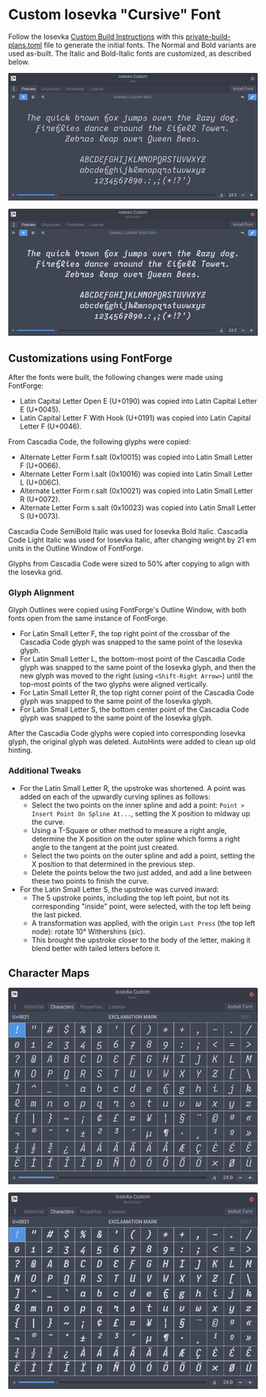 # Custom Iosevka "Cursive" Font

Follow the Iosevka [Custom Build Instructions](https://github.com/be5invis/Iosevka/blob/main/doc/custom-build.md) with this [private-build-plans.toml]() file to generate the initial fonts. The Normal and Bold variants are used as-built. The Italic and Bold-Italic fonts are customized, as described below.

![](images/italic-preview.png)

![](images/bold-italic-preview.png)

## Customizations using FontForge

After the fonts were built, the following changes were made using FontForge:

* Latin Capital Letter Open E (U+0190) was copied into Latin Capital Letter E (U+0045).
* Latin Capital Letter F With Hook (U+0191) was copied into Latin Capital Letter F (U+0046).

From Cascadia Code, the following glyphs were copied:

* Alternate Letter Form f.salt (0x10015) was copied into Latin Small Letter F (U+0066).
* Alternate Letter Form l.salt (0x10016) was copied into Latin Small Letter L (U+006C).
* Alternate Letter Form r.salt (0x10021) was copied into Latin Small Letter R (U+0072).
* Alternate Letter Form s.salt (0x10023) was copied into Latin Small Letter S (U+0073).

Cascadia Code SemiBold Italic was used for Iosevka Bold Italic. Cascadia Code Light Italic was used for Iosevka Italic, after changing weight by 21 em units in the Outline Window of FontForge.

Glyphs from Cascadia Code were sized to 50% after copying to align with the Iosevka grid.

### Glyph Alignment

Glyph Outlines were copied using FontForge's Outline Window, with both fonts open from the same instance of FontForge.

* For Latin Small Letter F, the top right point of the crossbar of the Cascadia Code glyph was snapped to the same point of the Iosevka glyph.
* For Latin Small Letter L, the bottom-most point of the Cascadia Code glyph was snapped to the same point of the Iosevka glyph, and then the new glyph was moved to the right (using `<Shift-Right Arrow>`) until the top-most points of the two glyphs were aligned vertically.
* For Latin Small Letter R, the top right corner point of the Cascadia Code glyph was snapped to the same point of the Iosevka glyph.
* For Latin Small Letter S, the bottom center point of the Cascadia Code glyph was snapped to the same point of the Iosevka glyph.

After the Cascadia Code glyphs were copied into corresponding Iosevka glyph, the original glyph was deleted. AutoHints were added to clean up old hinting.

### Additional Tweaks

* For the Latin Small Letter R, the upstroke was shortened. A point was added on each of the upwardly curving splines as follows:
	- Select the two points on the inner spline and add a point: `Point > Insert Point On Spline At...`, setting the X position to midway up the curve.
	- Using a T-Square or other method to measure a right angle, determine the X position on the outer spline which forms a right angle to the tangent at the point just created.
	- Select the two points on the outer spline and add a point, setting the X position to that determined in the previous step.
	- Delete the points below the two just added, and add a line between these two points to finish the curve.
* For the Latin Small Letter S, the upstroke was curved inward:
	- The 5 upstroke points, including the top left point, but not its corresponding "inside" point, were selected, with the top left being the last picked.
	- A transformation was applied, with the origin `Last Press` (the top left node): rotate 10° Withershins (_sic_).
	- This brought the upstroke closer to the body of the letter, making it blend better with tailed letters before it.

## Character Maps

![Italic characters](images/italic-characters.png)

![BoldItalic characters](images/bold-italic-characters.png)
